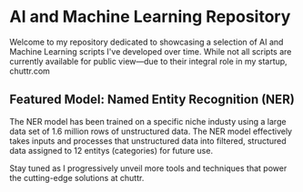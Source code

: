 # AI and Machine Learning Repository

Welcome to my repository dedicated to showcasing a selection of AI and Machine Learning scripts I've developed over time. While not all scripts are currently available for public view—due to their integral role in my startup, chuttr.com

## Featured Model: Named Entity Recognition (NER)

The NER model has been trained on a specific niche industy using a large data set of 1.6 million rows of unstructured data. The NER model effectively takes inputs and processes that unstructured data into filtered, structured data assigned to 12 entitys (categories) for future use. 

Stay tuned as I progressively unveil more tools and techniques that power the cutting-edge solutions at chuttr.
